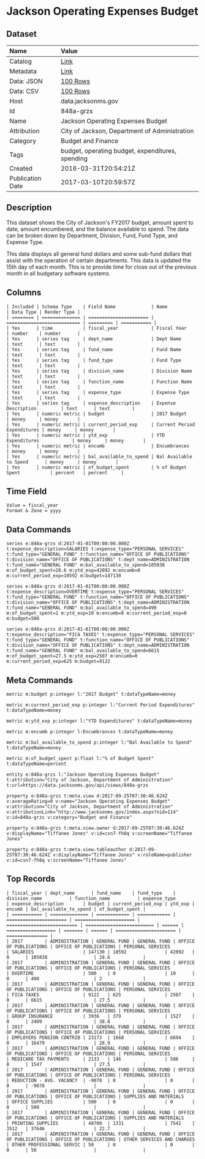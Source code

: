 # Jackson Operating Expenses Budget

## Dataset

| Name | Value |
| :--- | :---- |
| Catalog | [Link](https://catalog.data.gov/dataset/jackson-operating-expenses-budget) |
| Metadata | [Link](https://data.jacksonms.gov/api/views/848a-grzs) |
| Data: JSON | [100 Rows](https://data.jacksonms.gov/api/views/848a-grzs/rows.json?max_rows=100) |
| Data: CSV | [100 Rows](https://data.jacksonms.gov/api/views/848a-grzs/rows.csv?max_rows=100) |
| Host | data.jacksonms.gov |
| Id | 848a-grzs |
| Name | Jackson Operating Expenses Budget |
| Attribution | City of Jackson, Department of Administration |
| Category | Budget and Finance |
| Tags | budget, operating budget, expenditures, spending |
| Created | 2016-03-31T20:54:21Z |
| Publication Date | 2017-03-10T20:59:57Z |

## Description

This dataset shows the City of Jackson's FY2017 budget, amount spent to date, amount encumbered, and the balance available to spend. The data can be broken down by Department, Division, Fund, Fund Type, and Expense Type.

This data displays all general fund dollars and some sub-fund dollars that assist with the operation of certain departments. This data is updated the 15th day of each month. This is to provide time for close out of the previous month in all budgetary software systems.

## Columns

```ls
| Included | Schema Type    | Field Name             | Name                        | Data Type | Render Type |
| ======== | ============== | ====================== | =========================== | ========= | =========== |
| Yes      | time           | fiscal_year            | Fiscal Year                 | number    | number      |
| Yes      | series tag     | dept_name              | Dept Name                   | text      | text        |
| Yes      | series tag     | fund_name              | Fund Name                   | text      | text        |
| Yes      | series tag     | fund_type              | Fund Type                   | text      | text        |
| Yes      | series tag     | division_name          | Division Name               | text      | text        |
| Yes      | series tag     | function_name          | Function Name               | text      | text        |
| Yes      | series tag     | expense_type           | Expense Type                | text      | text        |
| Yes      | series tag     | expense_description    | Expense Description         | text      | text        |
| Yes      | numeric metric | budget                 | 2017 Budget                 | money     | money       |
| Yes      | numeric metric | current_period_exp     | Current Period Expenditures | money     | money       |
| Yes      | numeric metric | ytd_exp                | YTD Expenditures            | money     | money       |
| Yes      | numeric metric | encumb                 | Encumbrances                | money     | money       |
| Yes      | numeric metric | bal_available_to_spend | Bal Available to Spend      | money     | money       |
| Yes      | numeric metric | of_budget_spent        | % of Budget Spent           | percent   | percent     |
```

## Time Field

```ls
Value = fiscal_year
Format & Zone = yyyy
```

## Data Commands

```ls
series e:848a-grzs d:2017-01-01T00:00:00.000Z t:expense_description=SALARIES t:expense_type="PERSONAL SERVICES" t:fund_type="GENERAL FUND" t:function_name="OFFICE OF PUBLICATIONS" t:division_name="OFFICE OF PUBLICATIONS" t:dept_name=ADMINISTRATION t:fund_name="GENERAL FUND" m:bal_available_to_spend=105038 m:of_budget_spent=28.6 m:ytd_exp=42092 m:encumb=0 m:current_period_exp=10592 m:budget=147130

series e:848a-grzs d:2017-01-01T00:00:00.000Z t:expense_description=OVERTIME t:expense_type="PERSONAL SERVICES" t:fund_type="GENERAL FUND" t:function_name="OFFICE OF PUBLICATIONS" t:division_name="OFFICE OF PUBLICATIONS" t:dept_name=ADMINISTRATION t:fund_name="GENERAL FUND" m:bal_available_to_spend=490 m:of_budget_spent=2 m:ytd_exp=10 m:encumb=0 m:current_period_exp=0 m:budget=500

series e:848a-grzs d:2017-01-01T00:00:00.000Z t:expense_description="FICA TAXES" t:expense_type="PERSONAL SERVICES" t:fund_type="GENERAL FUND" t:function_name="OFFICE OF PUBLICATIONS" t:division_name="OFFICE OF PUBLICATIONS" t:dept_name=ADMINISTRATION t:fund_name="GENERAL FUND" m:bal_available_to_spend=6615 m:of_budget_spent=27.5 m:ytd_exp=2507 m:encumb=0 m:current_period_exp=625 m:budget=9122
```

## Meta Commands

```ls
metric m:budget p:integer l:"2017 Budget" t:dataTypeName=money

metric m:current_period_exp p:integer l:"Current Period Expenditures" t:dataTypeName=money

metric m:ytd_exp p:integer l:"YTD Expenditures" t:dataTypeName=money

metric m:encumb p:integer l:Encumbrances t:dataTypeName=money

metric m:bal_available_to_spend p:integer l:"Bal Available to Spend" t:dataTypeName=money

metric m:of_budget_spent p:float l:"% of Budget Spent" t:dataTypeName=percent

entity e:848a-grzs l:"Jackson Operating Expenses Budget" t:attribution="City of Jackson, Department of Administration" t:url=https://data.jacksonms.gov/api/views/848a-grzs

property e:848a-grzs t:meta.view d:2017-09-25T07:30:46.624Z v:averageRating=0 v:name="Jackson Operating Expenses Budget" v:attribution="City of Jackson, Department of Administration" v:attributionLink="http://www.jacksonms.gov/index.aspx?nid=114" v:id=848a-grzs v:category="Budget and Finance"

property e:848a-grzs t:meta.view.owner d:2017-09-25T07:30:46.624Z v:displayName="Tiffanee Jones" v:id=csn7-fh8q v:screenName="Tiffanee Jones"

property e:848a-grzs t:meta.view.tableauthor d:2017-09-25T07:30:46.624Z v:displayName="Tiffanee Jones" v:roleName=publisher v:id=csn7-fh8q v:screenName="Tiffanee Jones"
```

## Top Records

```ls
| fiscal_year | dept_name      | fund_name    | fund_type    | division_name          | function_name          | expense_type               | expense_description       | budget | current_period_exp | ytd_exp | encumb | bal_available_to_spend | of_budget_spent | 
| =========== | ============== | ============ | ============ | ====================== | ====================== | ========================== | ========================= | ====== | ================== | ======= | ====== | ====================== | =============== | 
| 2017        | ADMINISTRATION | GENERAL FUND | GENERAL FUND | OFFICE OF PUBLICATIONS | OFFICE OF PUBLICATIONS | PERSONAL SERVICES          | SALARIES                  | 147130 | 10592              | 42092   | 0      | 105038                 | 28.6            | 
| 2017        | ADMINISTRATION | GENERAL FUND | GENERAL FUND | OFFICE OF PUBLICATIONS | OFFICE OF PUBLICATIONS | PERSONAL SERVICES          | OVERTIME                  | 500    | 0                  | 10      | 0      | 490                    | 2               | 
| 2017        | ADMINISTRATION | GENERAL FUND | GENERAL FUND | OFFICE OF PUBLICATIONS | OFFICE OF PUBLICATIONS | PERSONAL SERVICES          | FICA TAXES                | 9122   | 625                | 2507    | 0      | 6615                   | 27.5            | 
| 2017        | ADMINISTRATION | GENERAL FUND | GENERAL FUND | OFFICE OF PUBLICATIONS | OFFICE OF PUBLICATIONS | PERSONAL SERVICES          | GROUP INSURANCE           | 3936   | 379                | 1527    | 0      | 2409                   | 38.8            | 
| 2017        | ADMINISTRATION | GENERAL FUND | GENERAL FUND | OFFICE OF PUBLICATIONS | OFFICE OF PUBLICATIONS | PERSONAL SERVICES          | EMPLOYERS PENSION CONTRIB | 23173  | 1668               | 6694    | 0      | 16479                  | 28.9            | 
| 2017        | ADMINISTRATION | GENERAL FUND | GENERAL FUND | OFFICE OF PUBLICATIONS | OFFICE OF PUBLICATIONS | PERSONAL SERVICES          | MEDICARE TAX PAYMENTS     | 2133   | 146                | 586     | 0      | 1547                   | 27.5            | 
| 2017        | ADMINISTRATION | GENERAL FUND | GENERAL FUND | OFFICE OF PUBLICATIONS | OFFICE OF PUBLICATIONS | PERSONAL SERVICES          | REDUCTION - AVG. VACANCY  | -9078  | 0                  | 0       | 0      | -9078                  |                 | 
| 2017        | ADMINISTRATION | GENERAL FUND | GENERAL FUND | OFFICE OF PUBLICATIONS | OFFICE OF PUBLICATIONS | SUPPLIES AND MATERIALS     | OFFICE SUPPLIES           | 500    | 0                  | 0       | 0      | 500                    |                 | 
| 2017        | ADMINISTRATION | GENERAL FUND | GENERAL FUND | OFFICE OF PUBLICATIONS | OFFICE OF PUBLICATIONS | SUPPLIES AND MATERIALS     | PRINTING SUPPLIES         | 48700  | 1331               | 7542    | 3512   | 37646                  | 22.7            | 
| 2017        | ADMINISTRATION | GENERAL FUND | GENERAL FUND | OFFICE OF PUBLICATIONS | OFFICE OF PUBLICATIONS | OTHER SERVICES AND CHARGES | OTHER PROFESSIONAL SERVIC | 50     | 0                  | 0       | 0      | 50                     |                 | 
```